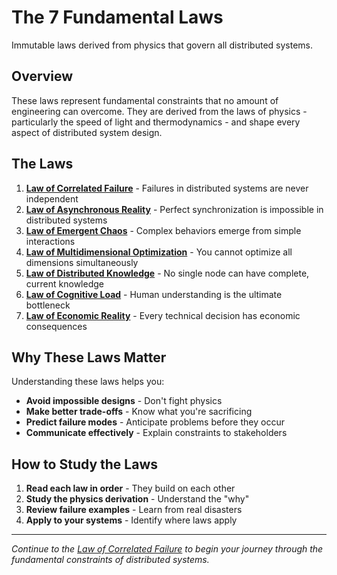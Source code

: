 # The 7 Fundamental Laws

Immutable laws derived from physics that govern all distributed systems.

## Overview

These laws represent fundamental constraints that no amount of engineering can overcome. They are derived from the laws of physics - particularly the speed of light and thermodynamics - and shape every aspect of distributed system design.

## The Laws

1. **[Law of Correlated Failure](correlated-failure/)** - Failures in distributed systems are never independent
2. **[Law of Asynchronous Reality](asynchronous-reality/)** - Perfect synchronization is impossible in distributed systems
3. **[Law of Emergent Chaos](emergent-chaos/)** - Complex behaviors emerge from simple interactions
4. **[Law of Multidimensional Optimization](multidimensional-optimization/)** - You cannot optimize all dimensions simultaneously
5. **[Law of Distributed Knowledge](distributed-knowledge/)** - No single node can have complete, current knowledge
6. **[Law of Cognitive Load](cognitive-load/)** - Human understanding is the ultimate bottleneck
7. **[Law of Economic Reality](economic-reality/)** - Every technical decision has economic consequences

## Why These Laws Matter

Understanding these laws helps you:

- **Avoid impossible designs** - Don't fight physics
- **Make better trade-offs** - Know what you're sacrificing
- **Predict failure modes** - Anticipate problems before they occur
- **Communicate effectively** - Explain constraints to stakeholders

## How to Study the Laws

1. **Read each law in order** - They build on each other
2. **Study the physics derivation** - Understand the "why"
3. **Review failure examples** - Learn from real disasters
4. **Apply to your systems** - Identify where laws apply

---

*Continue to the [Law of Correlated Failure](correlated-failure/) to begin your journey through the fundamental constraints of distributed systems.*
